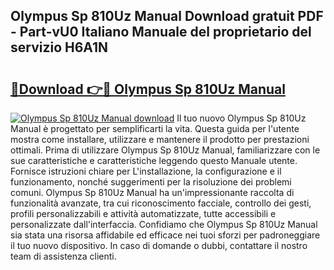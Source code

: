 ## Olympus Sp 810Uz Manual Download gratuit PDF - Part-vU0 Italiano Manuale del proprietario del servizio H6A1N

# <h2><a href="http://dfginw5.blite.top/?on=Olympus+Sp+810Uz+Manual">🔗Download 👉🔴 Olympus Sp 810Uz Manual</a></h2>

[![Olympus Sp 810Uz Manual download](https://i.imgur.com/lujVjoI.png)](http://dfginw5.blite.top/?on=Olympus+Sp+810Uz+Manual)
Il tuo nuovo Olympus Sp 810Uz Manual è progettato per semplificarti la vita. Questa guida per l'utente mostra come installare, utilizzare e mantenere il prodotto per prestazioni ottimali. Prima di utilizzare Olympus Sp 810Uz Manual, familiarizzare con le sue caratteristiche e caratteristiche leggendo questo Manuale utente. Fornisce istruzioni chiare per L'installazione, la configurazione e il funzionamento, nonché suggerimenti per la risoluzione dei problemi comuni. Olympus Sp 810Uz Manual ha un'impressionante raccolta di funzionalità avanzate, tra cui riconoscimento facciale, controllo dei gesti, profili personalizzabili e attività automatizzate, tutte accessibili e personalizzate dall'interfaccia. Confidiamo che Olympus Sp 810Uz Manual sia stata una risorsa affidabile ed efficace nei tuoi sforzi per padroneggiare il tuo nuovo dispositivo. In caso di domande o dubbi, contattare il nostro team di assistenza clienti.
